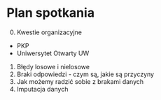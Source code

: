 # Plan spotkania

0. Kwestie organizacyjne
  + PKP
  + Uniwersytet Otwarty UW
1. Błędy losowe i nielosowe
2. Braki odpowiedzi - czym są, jakie są przyczyny
3. Jak możemy radzić sobie z brakami danych
4. Imputacja danych

